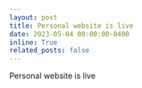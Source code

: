 ```yaml
---
layout: post
title: Personal website is live
date: 2023-05-04 00:00:00-0400
inline: True
related_posts: false
---
```


Personal website is live